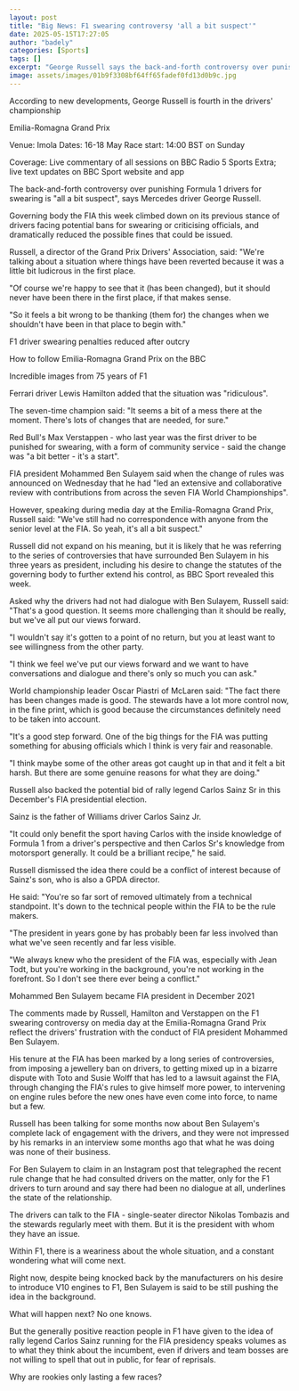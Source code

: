 ```yaml
---
layout: post
title: "Big News: F1 swearing controversy 'all a bit suspect'"
date: 2025-05-15T17:27:05
author: "badely"
categories: [Sports]
tags: []
excerpt: "George Russell says the back-and-forth controversy over punishing Formula 1 drivers for swearing is 'all a bit suspect'."
image: assets/images/01b9f3308bf64ff65fadef0fd13d0b9c.jpg
---
```


According to new developments, George Russell is fourth in the drivers' championship

Emilia-Romagna Grand Prix

Venue: Imola Dates: 16-18 May Race start: 14:00 BST on Sunday

Coverage: Live commentary of all sessions on BBC Radio 5 Sports Extra; live text updates on BBC Sport website and app

The back-and-forth controversy over punishing Formula 1 drivers for swearing is "all a bit suspect", says Mercedes driver George Russell.

Governing body the FIA this week climbed down on its previous stance of drivers facing potential bans for swearing or criticising officials, and dramatically reduced the possible fines that could be issued.

Russell, a director of the Grand Prix Drivers' Association, said: "We're talking about a situation where things have been reverted because it was a little bit ludicrous in the first place.

"Of course we're happy to see that it (has been changed), but it should never have been there in the first place, if that makes sense.

"So it feels a bit wrong to be thanking (them for) the changes when we shouldn't have been in that place to begin with."

F1 driver swearing penalties reduced after outcry

How to follow Emilia-Romagna Grand Prix on the BBC

Incredible images from 75 years of F1

Ferrari driver Lewis Hamilton added that the situation was "ridiculous".

The seven-time champion said: "It seems a bit of a mess there at the moment. There's lots of changes that are needed, for sure."

Red Bull's Max Verstappen - who last year was the first driver to be punished for swearing, with a form of community service - said the change was "a bit better - it's a start".

FIA president Mohammed Ben Sulayem said when the change of rules was announced on Wednesday that he had "led an extensive and collaborative review with contributions from across the seven FIA World Championships".

However, speaking during media day at the Emilia-Romagna Grand Prix, Russell said: "We've still had no correspondence with anyone from the senior level at the FIA. So yeah, it's all a bit suspect."

Russell did not expand on his meaning, but it is likely that he was referring to the series of controversies that have surrounded Ben Sulayem in his three years as president, including his desire to change the statutes of the governing body to further extend his control, as BBC Sport revealed this week. 

Asked why the drivers had not had dialogue with Ben Sulayem, Russell said: "That's a good question. It seems more challenging than it should be really, but we've all put our views forward.

"I wouldn't say it's gotten to a point of no return, but you at least want to see willingness from the other party.

"I think we feel we've put our views forward and we want to have conversations and dialogue and there's only so much you can ask."

World championship leader Oscar Piastri of McLaren said: "The fact there has been changes made is good. The stewards have a lot more control now, in the fine print, which is good because the circumstances definitely need to be taken into account.

"It's a good step forward. One of the big things for the FIA was putting something for abusing officials which I think is very fair and reasonable. 

"I think maybe some of the other areas got caught up in that and it felt a bit harsh. But there are some genuine reasons for what they are doing."

Russell also backed the potential bid of rally legend Carlos Sainz Sr in this December's FIA presidential election.

Sainz is the father of Williams driver Carlos Sainz Jr.

"It could only benefit the sport having Carlos with the inside knowledge of Formula 1 from a driver's perspective and then Carlos Sr's knowledge from motorsport generally. It could be a brilliant recipe," he said.

Russell dismissed the idea there could be a conflict of interest because of Sainz's son, who is also a GPDA director.

He said: "You're so far sort of removed ultimately from a technical standpoint. It's down to the technical people within the FIA to be the rule makers. 

"The president in years gone by has probably been far less involved than what we've seen recently and far less visible.

"We always knew who the president of the FIA was, especially with Jean Todt, but you're working in the background, you're not working in the forefront. So I don't see there ever being a conflict."

Mohammed Ben Sulayem became FIA president in December 2021

The comments made by Russell, Hamilton and Verstappen on the F1 swearing controversy on media day at the Emilia-Romagna Grand Prix reflect the drivers' frustration with the conduct of FIA president Mohammed Ben Sulayem.

His tenure at the FIA has been marked by a long series of controversies, from imposing a jewellery ban on drivers, to getting mixed up in a bizarre dispute with Toto and Susie Wolff that has led to a lawsuit against the FIA, through changing the FIA's rules to give himself more power, to intervening on engine rules before the new ones have even come into force, to name but a few.

Russell has been talking for some months now about Ben Sulayem's complete lack of engagement with the drivers, and they were not impressed by his remarks in an interview some months ago that what he was doing was none of their business.

For Ben Sulayem to claim in an Instagram post that telegraphed the recent rule change that he had consulted drivers on the matter, only for the F1 drivers to turn around and say there had been no dialogue at all, underlines the state of the relationship.

The drivers can talk to the FIA - single-seater director Nikolas Tombazis and the stewards regularly meet with them. But it is the president with whom they have an issue.

Within F1, there is a weariness about the whole situation, and a constant wondering what will come next.

Right now, despite being knocked back by the manufacturers on his desire to introduce V10 engines to F1, Ben Sulayem is said to be still pushing the idea in the background.

What will happen next? No one knows. 

But the generally positive reaction people in F1 have given to the idea of rally legend Carlos Sainz running for the FIA presidency speaks volumes as to what they think about the incumbent, even if drivers and team bosses are not willing to spell that out in public, for fear of reprisals.

Why are rookies only lasting a few races?

